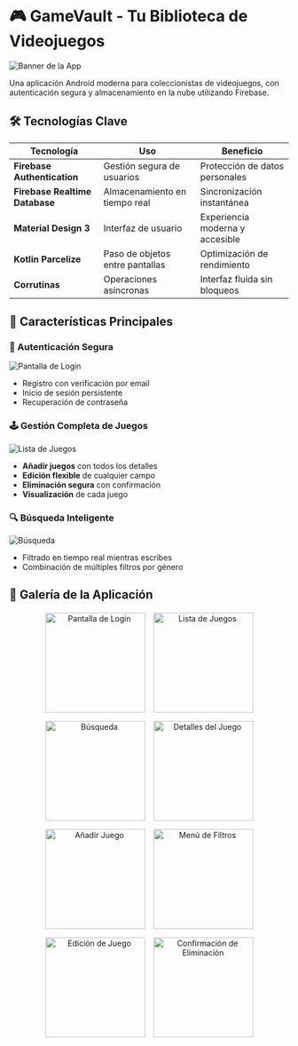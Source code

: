 # 🎮 GameVault - Tu Biblioteca de Videojuegos

![Banner de la App](images/gv-0.png)

Una aplicación Android moderna para coleccionistas de videojuegos, con autenticación segura y almacenamiento en la nube utilizando Firebase.

## 🛠 Tecnologías Clave

| Tecnología | Uso | Beneficio |
|------------|-----|-----------|
| **Firebase Authentication** | Gestión segura de usuarios | Protección de datos personales |
| **Firebase Realtime Database** | Almacenamiento en tiempo real | Sincronización instantánea |
| **Material Design 3** | Interfaz de usuario | Experiencia moderna y accesible |
| **Kotlin Parcelize** | Paso de objetos entre pantallas | Optimización de rendimiento |
| **Corrutinas** | Operaciones asíncronas | Interfaz fluida sin bloqueos |

## 🌟 Características Principales

### 🔐 Autenticación Segura
![Pantalla de Login](images/gv-1.png)

- Registro con verificación por email
- Inicio de sesión persistente
- Recuperación de contraseña

### 🕹 Gestión Completa de Juegos
![Lista de Juegos](images/gv-4.png)

- **Añadir juegos** con todos los detalles
- **Edición flexible** de cualquier campo
- **Eliminación segura** con confirmación
- **Visualización** de cada juego

### 🔍 Búsqueda Inteligente
![Búsqueda](images/gv-6.png)

- Filtrado en tiempo real mientras escribes
- Combinación de múltiples filtros por género

## 🎨 Galería de la Aplicación

<div align="center" style="display: flex; flex-wrap: wrap; justify-content: center; gap: 15px; margin: 20px 0;">
  <img src="images/gv-1.png" width="180" alt="Pantalla de Login"/>
  <img src="images/gv-2.png" width="180" alt="Lista de Juegos"/>
  <img src="images/gv-3.png" width="180" alt="Búsqueda"/>
  <img src="images/gv-4.png" width="180" alt="Detalles del Juego"/>
  <img src="images/gv-5.png" width="180" alt="Añadir Juego"/>
  <img src="images/gv-6.png" width="180" alt="Menú de Filtros"/>
  <img src="images/gv-7.png" width="180" alt="Edición de Juego"/>
  <img src="images/gv-8.png" width="180" alt="Confirmación de Eliminación"/>
</div>
